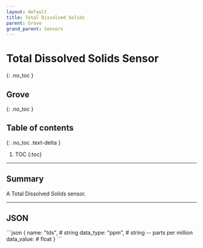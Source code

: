 ```yaml
---
layout: default
title: Total Dissolved Solids
parent: Grove
grand_parent: Sensors
---
```


# Total Dissolved Solids Sensor
{: .no_toc }
## Grove
{: .no_toc }

## Table of contents
{: .no_toc .text-delta }

1. TOC
{:toc}

---

## Summary

A Total Dissolved Solids sensor.

---

## JSON 

<div class="code-example" markdown="1">
```json
{
  name: "tds",       # string
  data_type: "ppm",  # string -- parts per million
  data_value:        # float
}
```
</div>
